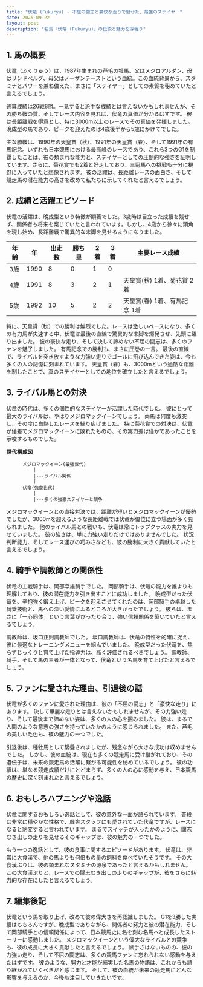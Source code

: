 ```yaml
---
title: "伏竜 (Fukuryu) - 不屈の闘志と豪快な走りで魅せた、最強のステイヤー"
date: 2025-09-22
layout: post
description: "名馬『伏竜 (Fukuryu)』の伝説と魅力を深堀り"
---
```


## 1. 馬の概要

伏竜（ふくりゅう）は、1987年生まれの芦毛の牡馬。父はメジロアルダン、母はリンドベルグ、母父はノーザンテーストという血統。この血統背景から、スタミナとパワーを兼ね備えた、まさに「ステイヤー」としての素質を秘めていたと言えるでしょう。  

通算成績は26戦8勝。一見すると派手な成績とは言えないかもしれませんが、その勝ち鞍の質、そしてレース内容を見れば、伏竜の真価が分かるはずです。  彼は長距離戦を得意とし、特に3000m以上のレースでその真価を発揮しました。  晩成型の馬であり、ピークを迎えたのは4歳後半から5歳にかけてでした。

主な勝鞍は、1990年の天皇賞（秋）、1991年の天皇賞（春）、そして1991年の有馬記念。いずれも日本競馬における最高峰のレースであり、これら3つのG1を制覇したことは、彼の類まれな能力と、ステイヤーとしての圧倒的な強さを証明しています。さらに、菊花賞でも2着と好走しており、三冠馬への挑戦も十分に視野に入っていたと想像されます。  彼の活躍は、長距離レースの面白さ、そして競走馬の潜在能力の高さを改めて私たちに示してくれたと言えるでしょう。


## 2. 成績と活躍エピソード

伏竜の活躍は、晩成型という特徴が顕著でした。3歳時は目立った成績を残せず、関係者も将来を案じていたと言われています。しかし、4歳から徐々に頭角を現し始め、長距離戦で驚異的な末脚を見せるようになりました。

| 年齢 | 年 | 出走数 | 勝ち星 | 2着 | 3着 | 主要レース成績 |
|---|---|---|---|---|---|---|
| 3歳 | 1990 | 8 | 0 | 1 | 0 |  |
| 4歳 | 1991 | 8 | 3 | 2 | 1 | 天皇賞(秋) 1着、菊花賞 2着 |
| 5歳 | 1992 | 10 | 5 | 2 | 2 | 天皇賞(春) 1着、有馬記念 1着 |


特に、天皇賞（秋）での勝利は鮮烈でした。レースは激しいペースになり、多くの有力馬が失速する中、伏竜は最後の直線で驚異的な末脚を爆発させ、先頭に躍り出ました。  彼の豪快な走り、そして決して諦めない不屈の闘志は、多くのファンを魅了しました。  有馬記念での勝利も、まさに圧巻の一言。  最後の直線で、ライバルを突き放すような力強い走りでゴールに飛び込んできた姿は、今も多くの人の記憶に刻まれています。  天皇賞（春）も、3000mという過酷な距離を制したことで、真のステイヤーとしての地位を確立したと言えるでしょう。


## 3. ライバル馬との対決

伏竜の時代は、多くの個性的なステイヤーが活躍した時代でした。  彼にとって最大のライバルは、やはりメジロマックイーンでしょう。  両馬は何度も激突し、その度に白熱したレースを繰り広げました。  特に菊花賞での対決は、伏竜が僅差でメジロマックイーンに敗れたものの、その実力差は僅かであったことを示唆するものでした。

**世代構成図**

```
      メジロマックイーン(最強世代)
          |
          |---ライバル関係
          |
      伏竜(強豪世代)
          |
          |---多くの強豪ステイヤーと競争
```

メジロマックイーンとの直接対決では、距離が短いとメジロマックイーンが優勢でしたが、3000mを超えるような長距離戦では伏竜が優位に立つ場面が多く見られました。  他のライバル馬との戦いも、伏竜は常にトップクラスの実力を見せていました。  彼の強さは、単に力強い走りだけではありませんでした。  状況判断能力、そしてレース運びの巧みさなども、彼の勝利に大きく貢献していたと言えるでしょう。


## 4. 騎手や調教師との関係性

伏竜の主戦騎手は、岡部幸雄騎手でした。  岡部騎手は、伏竜の能力を誰よりも理解しており、彼の潜在能力を引き出すことに成功しました。  晩成型だった伏竜を、辛抱強く鍛え上げ、ピークを迎えさせてくれたのは、岡部騎手の卓越した騎乗技術と、馬への深い愛情によるところが大きかったでしょう。  彼らは、まさに「一心同体」という言葉がぴったり合う、強い信頼関係を築いていたと言えるでしょう。

調教師は、坂口正則調教師でした。  坂口調教師は、伏竜の特性を的確に捉え、彼に最適なトレーニングメニューを組んでいました。  晩成型だった伏竜を、焦らずじっくりと育て上げた指導力は、高く評価されるべきでしょう。  調教師、騎手、そして馬の三者が一体となって、伏竜という名馬を育て上げたと言えるでしょう。


## 5. ファンに愛された理由、引退後の話

伏竜が多くのファンに愛された理由は、彼の「不屈の闘志」と「豪快な走り」にあります。  決して華麗な走りとは言えないかもしれませんが、その力強い走り、そして最後まで諦めない姿は、多くの人の心を掴みました。  彼は、まるで人間のような意志の強さを持っていたかのように感じられました。  また、芦毛の美しい毛色も、彼の魅力の一つでした。

引退後は、種牡馬として繋養されましたが、残念ながら大きな成功は収めませんでした。  しかし、彼の血統は、現在も多くの競走馬に受け継がれており、その遺伝子は、未来の競走馬の活躍に繋がる可能性を秘めているでしょう。  彼の功績は、単なる競走成績だけにとどまらず、多くの人の心に感動を与え、日本競馬の歴史に深く刻まれたと言えるでしょう。


## 6. おもしろハプニングや逸話

伏竜に関するおもしろい逸話として、彼の意外な一面が語られています。  普段は非常に穏やかな性格で、厩舎スタッフにも愛されていた伏竜ですが、レースになると豹変すると言われています。  まるでスイッチが入ったかのように、闘志むき出しの走りを見せるそのギャップは、彼の魅力の一つでした。

もう一つの逸話として、彼の食事に関するエピソードがあります。  伏竜は、非常に大食漢で、他の馬よりも何倍もの量の飼料を食べていたそうです。  その大食漢ぶりは、彼の類まれなスタミナの源泉であったと言えるかもしれません。  この大食漢ぶりと、レースでの闘志むき出しの走りのギャップが、彼をさらに魅力的な存在にしたと言えるでしょう。


## 7. 編集後記

伏竜という馬を取り上げ、改めて彼の偉大さを再認識しました。  G1を3勝した実績はもちろんですが、晩成型でありながら、関係者の努力と彼の潜在能力、そして岡部騎手との信頼関係によって、日本競馬史に名を刻む名馬へと成長したストーリーに感動しました。  メジロマックイーンという偉大なライバルとの競争も、彼の成長に大きく貢献したと言えるでしょう。  派手さはないものの、彼の力強い走り、そして不屈の闘志は、多くの競馬ファンに忘れられない感動を与えたはずです。  彼のような、努力と才能が結実した名馬の物語は、これからも語り継がれていくべきだと感じます。  そして、彼の血統が未来の競走馬にどんな影響を与えるのか、今後も注目していきたいです。
